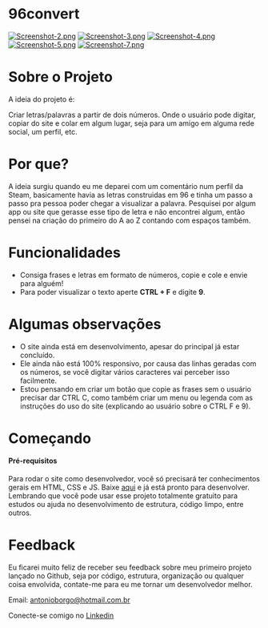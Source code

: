 # 96convert
[![Screenshot-2.png](https://i.postimg.cc/xdX6ybfp/Screenshot-2.png)](https://postimg.cc/Y4wNt0mQ)
[![Screenshot-3.png](https://i.postimg.cc/VN2D7L5f/Screenshot-3.png)](https://postimg.cc/bGHxrPQW)
[![Screenshot-4.png](https://i.postimg.cc/DZs5Rkbq/Screenshot-4.png)](https://postimg.cc/k6JxtHs4)
[![Screenshot-5.png](https://i.postimg.cc/kXyYnmYs/Screenshot-5.png)](https://postimg.cc/dLLjBzYZ)
[![Screenshot-7.png](https://i.postimg.cc/CxPvq4gf/Screenshot-7.png)](https://postimg.cc/3kGCMmWK)

# Sobre o Projeto
A ideia do projeto é:

Criar letras/palavras a partir de dois números. Onde o usuário pode digitar, copiar do site e colar em algum lugar, seja para um amigo em alguma rede social, um perfil, etc.

# Por que?
A ideia surgiu quando eu me deparei com um comentário num perfil da Steam, basicamente havia as letras construidas em 96 e tinha um passo a passo pra pessoa poder chegar 
a visualizar a palavra. Pesquisei por algum app ou site que gerasse esse tipo de letra e não encontrei algum, então pensei na criação do primeiro do A ao Z contando 
com espaços também.

# Funcionalidades
- Consiga frases e letras em formato de números, copie e cole e envie para alguém!
- Para poder visualizar o texto aperte **CTRL + F** e digite **9**.

# Algumas observações
- O site ainda está em desenvolvimento, apesar do principal já estar concluído.
- Ele ainda não está 100% responsivo, por causa das linhas geradas com os números, se você digitar vários caracteres vai perceber isso facilmente.
- Estou pensando em criar um botão que copie as frases sem o usuário precisar dar CTRL C, como também criar um menu ou legenda com as instruções do uso do site 
(explicando ao usuário sobre o CTRL F e 9). 

# Começando
#### Pré-requisitos
Para rodar o site como desenvolvedor, você só precisará ter conhecimentos gerais em HTML, CSS e JS. Baixe [aqui](https://github.com/antonio-mark/96convert/) 
e já está pronto para desenvolver. Lembrando que você pode usar esse projeto totalmente gratuito para estudos ou ajuda no desenvolvimento de 
estrutura, código limpo, entre outros.

# Feedback 
Eu ficarei muito feliz de receber seu feedback sobre meu primeiro projeto lançado no Github, seja por código, estrutura, organização ou qualquer coisa envolvida, 
contate-me para eu me tornar um desenvolvedor melhor.

Email: antonioborgo@hotmail.com.br

Conecte-se comigo no [Linkedin](https://www.linkedin.com/in/antonio-mark/)
